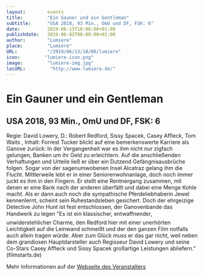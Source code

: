 ```yaml
---
layout:        events
title:         "Ein Gauner und ein Gentleman"
subtitle:      "USA 2018, 93 Min., OmU und DF, FSK: 6"
date:          2019-06-13T18:00:00+01:00
publishdate:   2019-06-03T00:00:00+01:00
author:        "Lumiere"
place:         "Lumiere"
URL:           "/2019/06/13/18/00/lumiere"
icon:         "lumiere-icon.png"
image:         "lumiere-img.jpg"
locURL:         "http://www.lumiere.de/"
---
```


Ein Gauner und ein Gentleman
===========

USA 2018, 93 Min., OmU und DF, FSK: 6
-----------

Regie: David Lowery, D.: Robert Redford, Sissy Spacek, Casey Affleck, Tom Waits , Inhalt: Forrest Tucker blickt auf eine bemerkenswerte Karriere als Ganove zurück: In der Vergangenheit war es ihm nicht nur zigfach gelungen, Banken um ihr Geld zu erleichtern. Auf die anschließenden Verhaftungen und Urteile ließ er über ein Dutzend Gefängnisausbrüche folgen. Sogar von der sagenumwobenen Insel Alcatraz gelang ihm die Flucht. Mittlerweile lebt er in einer Seniorenwohnanlage, doch noch immer juckt es ihm in den Fingern. Er stellt eine Rentnergang zusammen, mit denen er eine Bank nach der anderen überfällt und dabei eine Menge Kohle macht. Als er dann auch noch die sympathische Pferdeliebhaberin Jewel kennenlernt, scheint sein Ruhestandsleben gesichert. Doch der ehrgeizige Detective John Hunt  ist fest entschlossen, der Ganovenbande das Handwerk zu legen "Es ist ein klassischer, entwaffnender, unwiderstehlicher Charme, den Redford hier mit einer unerhörten Leichtigkeit auf die Leinwand schmeißt und der den ganzen Film notfalls auch allein tragen würde. Aber zum Glück muss er das gar nicht, weil neben dem grandiosen Hauptdarsteller auch Regisseur David Lowery und seine Co-Stars Casey Affleck und Sissy Spacek großartige Leistungen abliefern." (filmstarts.de)

Mehr Informationen auf der [Webseite des Veranstalters](http://www.lumiere.de/19/06/gauner.htm)
